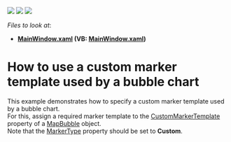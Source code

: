 <!-- default badges list -->
![](https://img.shields.io/endpoint?url=https://codecentral.devexpress.com/api/v1/VersionRange/128571880/21.1.5%2B)
[![](https://img.shields.io/badge/Open_in_DevExpress_Support_Center-FF7200?style=flat-square&logo=DevExpress&logoColor=white)](https://supportcenter.devexpress.com/ticket/details/T212506)
[![](https://img.shields.io/badge/📖_How_to_use_DevExpress_Examples-e9f6fc?style=flat-square)](https://docs.devexpress.com/GeneralInformation/403183)
<!-- default badges end -->
<!-- default file list -->
*Files to look at*:

* **[MainWindow.xaml](./CS/Bubble_CustomMarkerTemplate/MainWindow.xaml) (VB: [MainWindow.xaml](./VB/Bubble_CustomMarkerTemplate/MainWindow.xaml))**
<!-- default file list end -->
# How to use a custom marker template used by a bubble chart


This example demonstrates how to specify a custom marker template used by a bubble chart.<br />For this, assign a required marker template to the <a href="https://documentation.devexpress.com/#WPF/DevExpressXpfMapMapBubble_CustomMarkerTemplatetopic">CustomMarkerTemplate</a> property of a <a href="https://documentation.devexpress.com/#WPF/DevExpressXpfMapMapBubbleMembersTopicAll">MapBubble</a> object.<br />Note that the <a href="https://documentation.devexpress.com/#WPF/DevExpressXpfMapMapBubble_MarkerTypetopic">MarkerType</a> property should be set to <strong>Custom</strong>.

<br/>


